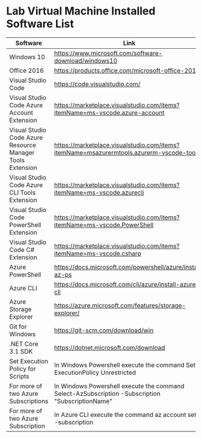 # Lab Virtual Machine Installed Software List

| Software | Link |
| --- | --- |
| Windows 10 | https://www.microsoft.com/software-download/windows10 |
| Office 2016 | https://products.office.com/microsoft-office-2016 |
| Visual Studio Code | https://code.visualstudio.com/ |
| Visual Studio Code Azure Account Extension | https://marketplace.visualstudio.com/items?itemName=ms-vscode.azure-account |
| Visual Studio Code Azure Resource Manager Tools Extension | https://marketplace.visualstudio.com/items?itemName=msazurermtools.azurerm-vscode-tools |
| Visual Studio Code Azure CLI Tools Extension | https://marketplace.visualstudio.com/items?itemName=ms-vscode.azurecli |
| Visual Studio Code PowerShell Extension | https://marketplace.visualstudio.com/items?itemName=ms-vscode.PowerShell |
| Visual Studio Code C# Extension | https://marketplace.visualstudio.com/items?itemName=ms-vscode.csharp |
| Azure PowerShell | https://docs.microsoft.com/powershell/azure/install-az-ps |
| Azure CLI | https://docs.microsoft.com/cli/azure/install-azure-cli |
| Azure Storage Explorer | https://azure.microsoft.com/features/storage-explorer/ |
| Git for Windows | https://git-scm.com/download/win |
| .NET Core 3.1 SDK | https://dotnet.microsoft.com/download |
| Set Execution Policy for Scripts | In Windows Powershell execute the command Set-ExecutionPolicy Unrestricted  |
| For more of two Azure Subscriptions | In Windows Powershell execute the command Select-AzSubscription -Subscription "SubscriptionName" |
| For more of two Azure Subscription | In Azure CLI execute the command az account set --subscription <name or id> |
